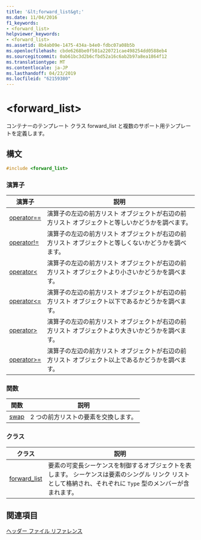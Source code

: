 ```yaml
---
title: '&lt;forward_list&gt;'
ms.date: 11/04/2016
f1_keywords:
- <forward_list>
helpviewer_keywords:
- <forward_list>
ms.assetid: 8b4ab09e-1475-434a-b4e0-fdbc07a08b5b
ms.openlocfilehash: cbde6268be0f501a220721cae498254dd0588eb4
ms.sourcegitcommit: 0ab61bc3d2b6cfbd52a16c6ab2b97a8ea1864f12
ms.translationtype: MT
ms.contentlocale: ja-JP
ms.lasthandoff: 04/23/2019
ms.locfileid: "62159380"
---
```

# <a name="ltforwardlistgt"></a>&lt;forward_list&gt;

コンテナーのテンプレート クラス forward_list と複数のサポート用テンプレートを定義します。

## <a name="syntax"></a>構文

```cpp
#include <forward_list>
```

### <a name="operators"></a>演算子

|演算子|説明|
|-|-|
|[operator==](../standard-library/forward-list-operators.md#op_eq_eq)|演算子の左辺の前方リスト オブジェクトが右辺の前方リスト オブジェクトと等しいかどうかを調べます。|
|[operator!=](../standard-library/forward-list-operators.md#op_neq)|演算子の左辺の前方リスト オブジェクトが右辺の前方リスト オブジェクトと等しくないかどうかを調べます。|
|[operator<](../standard-library/forward-list-operators.md#op_lt)|演算子の左辺の前方リスト オブジェクトが右辺の前方リスト オブジェクトより小さいかどうかを調べます。|
|[operator<=](../standard-library/forward-list-operators.md#op_lt_eq)|演算子の左辺の前方リスト オブジェクトが右辺の前方リスト オブジェクト以下であるかどうかを調べます。|
|[operator>](../standard-library/forward-list-operators.md#op_gt)|演算子の左辺の前方リスト オブジェクトが右辺の前方リスト オブジェクトより大きいかどうかを調べます。|
|[operator>=](../standard-library/forward-list-operators.md#op_lt_eq)|演算子の左辺の前方リスト オブジェクトが右辺の前方リスト オブジェクト以上であるかどうかを調べます。|

### <a name="functions"></a>関数

|関数|説明|
|-|-|
|[swap](../standard-library/forward-list-functions.md#swap)|2 つの前方リストの要素を交換します。|

### <a name="classes"></a>クラス

|クラス|説明|
|-|-|
|[forward_list](../standard-library/forward-list-class.md)|要素の可変長シーケンスを制御するオブジェクトを表します。 シーケンスは要素のシングル リンク リストとして格納され、それぞれに `Type` 型のメンバーが含まれます。|

## <a name="see-also"></a>関連項目

[ヘッダー ファイル リファレンス](../standard-library/cpp-standard-library-header-files.md)<br/>
